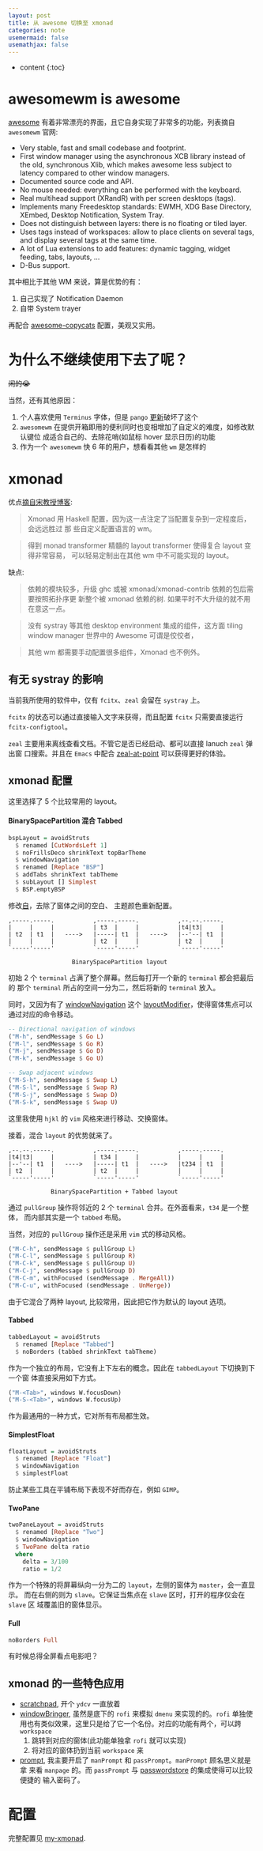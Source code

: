 ```yaml
---
layout: post
title: 从 awesome 切换至 xmonad
categories: note
usemermaid: false
usemathjax: false
---
```


* content
{:toc}

# awesomewm is awesome

[awesome] 有着非常漂亮的界面，且它自身实现了非常多的功能，列表摘自 `awesomewm` 官网:

- Very stable, fast and small codebase and footprint.
- First window manager using the asynchronous XCB library instead of the old,
  synchronous Xlib, which makes awesome less subject to latency compared to
  other window managers.
- Documented source code and API.
- No mouse needed: everything can be performed with the keyboard.
- Real multihead support (XRandR) with per screen desktops (tags).
- Implements many Freedesktop standards: EWMH, XDG Base Directory, XEmbed,
  Desktop Notification, System Tray.
- Does not distinguish between layers: there is no floating or tiled layer.
- Uses tags instead of workspaces: allow to place clients on several tags, and
  display several tags at the same time.
- A lot of Lua extensions to add features: dynamic tagging, widget feeding,
  tabs, layouts, ...
- D-Bus support.

其中相比于其他 WM 来说，算是优势的有：

1. 自己实现了 Notification Daemon
2. 自带 System trayer

再配合 [awesome-copycats] 配置，美观又实用。

# 为什么不继续使用下去了呢？

~~闲的😭~~

当然，还有其他原因：

1. 个人喜欢使用 `Terminus` 字体，但是 `pango` [更新](https://github.com/lcpz/awesome-copycats/issues/269)破坏了这个
2. `awesomewm` 在提供开箱即用的便利同时也变相增加了自定义的难度，如修改默认键位
   成适合自己的、去除花哨(如鼠标 hover 显示日历)的功能
3. 作为一个 `awesomewm` 快 6 年的用户，想看看其他 `wm` 是怎样的

# xmonad

优点[摘自宋教授博客](https://maskray.me/blog/2011-11-30-xmonad-config):

> Xmonad 用 Haskell 配置，因为这一点注定了当配置复杂到一定程度后，会远远胜过 那
> 些自定义配置语言的 wm。

> 得到 monad transformer 精髓的 layout transformer 使得复合 layout 变得非常容易，
> 可以轻易定制出在其他 wm 中不可能实现的 layout。

缺点:

> 依赖的模块较多，升级 ghc 或被 xmonad/xmonad-contrib 依赖的包后需要按照拓扑序更
> 新整个被 xmonad 依赖的树. 如果平时不大升级的就不用在意这一点。

> 没有 systray 等其他 desktop environment 集成的组件，这方面 tiling window
> manager 世界中的 Awesome 可谓是佼佼者，

> 其他 wm 都需要手动配置很多组件，Xmonad 也不例外。

## 有无 systray 的影响

当前我所使用的软件中，仅有 `fcitx`、`zeal` 会留在 `systray` 上。

`fcitx` 的状态可以通过直接输入文字来获得，而且配置 `fcitx` 只需要直接运行
`fcitx-configtool`。

`zeal` 主要用来离线查看文档。不管它是否已经启动、都可以直接 lanuch `zeal` 弹出窗
口搜索。并且在 `Emacs` 中配合
[zeal-at-point](https://github.com/jinzhu/zeal-at-point) 可以获得更好的体验。

## xmonad 配置

这里选择了 5 个比较常用的 layout。

#### BinarySpacePartition 混合 Tabbed

```haskell
bspLayout = avoidStruts
  $ renamed [CutWordsLeft 1]
  $ noFrillsDeco shrinkText topBarTheme
  $ windowNavigation
  $ renamed [Replace "BSP"]
  $ addTabs shrinkText tabTheme
  $ subLayout [] Simplest
  $ BSP.emptyBSP
```

修改[自](https://github.com/randomthought/xmonad-config)，去除了窗体之间的空白、
主题颜色重新配置。

```
,-----.-----.           ,-----.-----.           ,--.--.-----.
|     |     |           | t3  |     |           |t4|t3|     |
| t2  | t1  |   ---->   |-----| t1  |   ---->   |--'--| t1  |
|     |     |           | t2  |     |           | t2  |     |
`-----'-----'           `-----'-----'           `-----'-----'

                  BinarySpacePartition layout
```

初始 2 个 `terminal` 占满了整个屏幕。然后每打开一个新的 `terminal` 都会把最后的
那个 `terminal` 所占的空间一分为二，然后将新的 `terminal` 放入。

同时，又因为有了 [windowNavigation] 这个 [layoutModifier]，使得窗体焦点可以通过对应的命令移动。

```haskell
-- Directional navigation of windows
("M-h", sendMessage $ Go L)
("M-l", sendMessage $ Go R)
("M-j", sendMessage $ Go D)
("M-k", sendMessage $ Go U)

-- Swap adjacent windows
("M-S-h", sendMessage $ Swap L)
("M-S-l", sendMessage $ Swap R)
("M-S-j", sendMessage $ Swap D)
("M-S-k", sendMessage $ Swap U)
```

这里我使用 `hjkl` 的 `vim` 风格来进行移动、交换窗体。

接着，混合 `layout` 的优势就来了。

```
,--.--.-----.           ,-----.-----.           ,-----.-----.
|t4|t3|     |           | t34 |     |           |     |     |
|--'--| t1  |   ---->   |-----| t1  |   ---->   |t234 | t1  |
| t2  |     |           | t2  |     |           |     |     |
`-----'-----'           `-----'-----'           `-----'-----'

            BinarySpacePartition + Tabbed layout
```

通过 `pullGroup` 操作将邻近的 2 个 `terminal` 合并。在外面看来，`t34` 是一个整体，
而内部其实是一个 `tabbed` 布局。

当然，对应的 `pullGroup` 操作还是采用 `vim` 式的移动风格。

```haskell
("M-C-h", sendMessage $ pullGroup L)
("M-C-l", sendMessage $ pullGroup R)
("M-C-k", sendMessage $ pullGroup U)
("M-C-j", sendMessage $ pullGroup D)
("M-C-m", withFocused (sendMessage . MergeAll))
("M-C-u", withFocused (sendMessage . UnMerge))
```

由于它混合了两种 layout, 比较常用，因此把它作为默认的 layout 选项。

#### Tabbed

```haskell
tabbedLayout = avoidStruts
  $ renamed [Replace "Tabbed"]
  $ noBorders (tabbed shrinkText tabTheme)
```

作为一个独立的布局，它没有上下左右的概念。因此在 `tabbedLayout` 下切换到下一个窗
体直接采用如下方式。

```haskell
("M-<Tab>", windows W.focusDown)
("M-S-<Tab>", windows W.focusUp)
```

作为最通用的一种方式，它对所有布局都生效。

#### SimplestFloat

```haskell
floatLayout = avoidStruts
  $ renamed [Replace "Float"]
  $ windowNavigation
  $ simplestFloat
```

防止某些工具在平铺布局下表现不好而存在，例如 `GIMP`。

#### TwoPane

```haskell
twoPaneLayout = avoidStruts
  $ renamed [Replace "Two"]
  $ windowNavigation
  $ TwoPane delta ratio
  where
    delta = 3/100
    ratio = 1/2
```

作为一个特殊的将屏幕纵向一分为二的 `layout`，左侧的窗体为 `master`，会一直显示。
而在右侧的则为 `slave`。它保证当焦点在 `slave` 区时，打开的程序仅会在 `slave` 区
域覆盖旧的窗体显示。

#### Full

```haskell
noBorders Full
```

有时候总得全屏看点电影吧？

## xmonad 的一些特色应用

- [scratchpad], 开个 `ydcv` 一直放着
- [windowBringer], 虽然是底下的 `rofi` 来模拟 `dmenu` 来实现的的。`rofi` 单独使
  用也有类似效果，这里只是给了它一个名份。对应的功能有两个，可以跨 `workspace`
  1. 跳转到对应的窗体(此功能单独拿 `rofi` 就可以实现)
  2. 将对应的窗体扔到当前 `workspace` 来
- [prompt], 我主要开启了 `manPrompt` 和 `passPrompt`。`manPrompt` 顾名思义就是拿
  来看 `manpage` 的。而 `passPrompt` 与 [passwordstore] 的集成使得可以比较便捷的
  输入密码了。

# 配置

完整配置见 [my-xmonad].


[awesome]: https://awesomewm.org
[awesome-copycats]: https://github.com/lcpz/awesome-copycats
[xmonad]: https://xmonad.org/
[xmonad-contrib]: https://hackage.haskell.org/package/xmonad-contrib-0.16/docs/XMonad-Doc-Extending.html
[windowNavigation]: https://hackage.haskell.org/package/xmonad-contrib-0.16/docs/XMonad-Layout-WindowNavigation.html
[layoutModifier]: https://hackage.haskell.org/package/xmonad-contrib-0.16/docs/XMonad-Layout-LayoutModifier.html
[sublayout]: https://hackage.haskell.org/package/xmonad-contrib-0.16/docs/XMonad-Layout-SubLayouts.html
[windowBringer]: https://hackage.haskell.org/package/xmonad-contrib-0.16/docs/XMonad-Actions-WindowBringer.html
[scratchpad]: https://hackage.haskell.org/package/xmonad-contrib-0.16/docs/XMonad-Util-Scratchpad.html
[prompt]: https://hackage.haskell.org/package/xmonad-contrib-0.16/docs/XMonad-Prompt.html
[passwordstore]: https://www.passwordstore.org
[my-xmonad]: https://github.com/condy0919/my-xmonad
